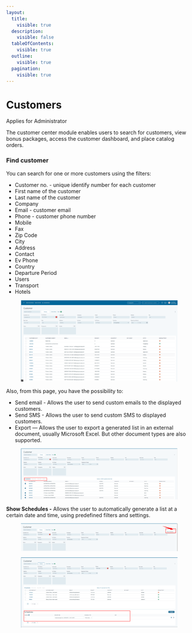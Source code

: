 ```yaml
---
layout:
  title:
    visible: true
  description:
    visible: false
  tableOfContents:
    visible: true
  outline:
    visible: true
  pagination:
    visible: true
---
```


# Customers

Applies for Administrator

The customer center module enables users to search for customers, view bonus packages, access the customer dashboard, and place catalog orders.

### **Find customer**

You can search for one or more customers using the filters:

* Customer no. - unique identify number for each customer
* First name of the customer
* Last name of the customer
* Company
* Email - customer email
* Phone - customer phone number
* Mobile
* Fax
* Zip Code
* City
* Address
* Contact
* Ev Phone
* Country
* Departure Period
* Users
* Transport
* Hotels

<figure><img src="../.gitbook/assets/f7150ac6-7b6b-4067-819c-bcadfa6e7406.webp" alt=""><figcaption></figcaption></figure>

Also, from this page, you have the possibility to:

* Send email - Allows the user to send custom emails to the displayed customers.
* Send SMS - Allows the user to send custom SMS to displayed customers.
* Export — Allows the user to export a generated list in an external document, usually Microsoft Excel. But other document types are also supported.

<figure><img src="../.gitbook/assets/2470fd6d-6824-48f2-a602-c842aa595538.webp" alt=""><figcaption></figcaption></figure>

**Show Schedules -** Allows the user to automatically generate a list at a certain date and time, using predefined filters and settings.

<figure><img src="../.gitbook/assets/b7376cb3-642c-4cf1-9bfc-a3049420504c.webp" alt=""><figcaption></figcaption></figure>

<figure><img src="../.gitbook/assets/c0b00615-8a2b-4b45-9461-da8d7f6ba29b.webp" alt=""><figcaption></figcaption></figure>
